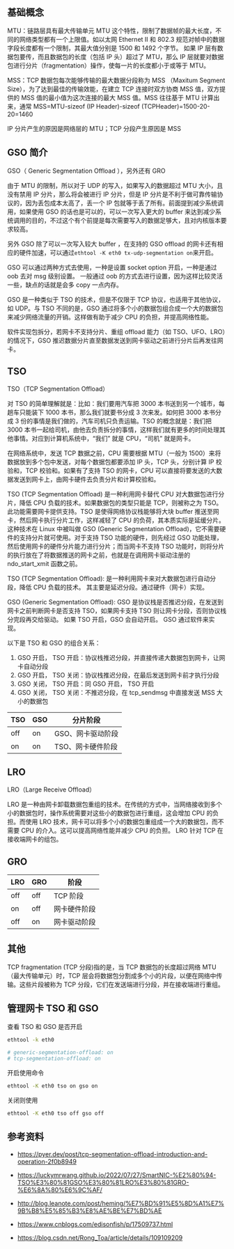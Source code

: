 ## 基础概念

MTU：链路层具有最大传输单元 MTU 这个特性，限制了数据帧的最大长度，不同的网络类型都有一个上限值。如以太网 Ethernet II 和 802.3 规范对帧中的数据字段长度都有一个限制，其最大值分别是 1500 和 1492 个字节。 如果 IP 层有数据包要传，而且数据包的长度（包括 IP 头）超过了 MTU，那么 IP 层就要对数据包进行分片（fragmentation）操作，使每一片的长度都小于或等于 MTU。

MSS：TCP 数据包每次能够传输的最大数据分段称为 MSS （Maxitum Segment Size），为了达到最佳的传输效能，在建立 TCP 连接时双方协商 MSS 值，双方提供的 MSS 值的最小值为这次连接的最大 MSS 值。MSS 往往基于 MTU 计算出来，通常 MSS=MTU-sizeof (IP Header)-sizeof (TCPHeader)=1500-20-20=1460

IP 分片产生的原因是网络层的 MTU；TCP 分段产生原因是 MSS

## GSO 简介

GSO（ Generic Segmentation Offload ），另外还有 GRO

由于 MTU 的限制，所以对于 UDP 的写入，如果写入的数据超过 MTU 大小，且没有禁用 IP 分片，那么将会被进行 IP 分片，但是 IP 分片是不利于做可靠传输协议的，因为丢包成本太高了，丢一个 IP 包就等于丢了所有。前面提到减少系统调用，如果使用 GSO 的话也是可以的，可以一次写入更大的 buffer 来达到减少系统调用的目的，不过这个有个前提是每次需要写入的数据足够大，且对内核版本要求较高。

另外 GSO 除了可以一次写入较大 buffer ，在支持的 GSO offload 的网卡还有相应的硬件加速，可以通过`ethtool -K eth0 tx-udp-segmentation on`来开启。

GSO 可以通过两种方式去使用，一种是设置 socket option 开启，一种是通过 oob 去对 msg 级别设置。 一般通过 oob 的方式去进行设置，因为这样比较灵活一些，缺点的话就是会多 copy 一点内存。

GSO 是一种类似于 TSO 的技术，但是不仅限于 TCP 协议，也适用于其他协议，如 UDP。与 TSO 不同的是，GSO 通过将多个小的数据包组合成一个大的数据包来减少网络流量的开销。这样做有助于减少 CPU 的负担，并提高网络性能。

软件实现包拆分，若网卡不支持分片、重组 offload 能力（如 TSO、UFO、LRO）的情况下，GSO 推迟数据分片直至数据发送到网卡驱动之前进行分片后再发往网卡。

## TSO

TSO（TCP Segmentation Offload）

对 TSO 的简单理解就是：比如：我们要用汽车把 3000 本书送到另一个城市，每趟车只能装下 1000 本书，那么我们就要书分成 3 次来发。如何把 3000 本书分成 3 份的事情是我们做的，汽车司机只负责运输。TSO 的概念就是：我们把 3000 本书一起给司机，由他去负责拆分的事情，这样我们就有更多的时间处理其他事情。对应到计算机系统中，“我们” 就是 CPU，“司机” 就是网卡。

在网络系统中，发送 TCP 数据之前，CPU 需要根据 MTU（一般为 1500）来将数据放到多个包中发送，对每个数据包都要添加 IP 头，TCP 头，分别计算 IP 校验和，TCP 校验和。如果有了支持 TSO 的网卡，CPU 可以直接将要发送的大数据发送到网卡上，由网卡硬件去负责分片和计算校验和。

TSO (TCP Segmentation Offload) 是一种利用网卡替代 CPU 对大数据包进行分片，降低 CPU 负载的技术。如果数据包的类型只能是 TCP，则被称之为 TSO。此功能需要网卡提供支持。TSO 是使得网络协议栈能够将大块 buffer 推送至网卡，然后网卡执行分片工作，这样减轻了 CPU 的负荷，其本质实际是延缓分片。这种技术在 Linux 中被叫做 GSO (Generic Segmentation Offload)，它不需要硬件的支持分片就可使用。对于支持 TSO 功能的硬件，则先经过 GSO 功能处理，然后使用网卡的硬件分片能力进行分片；而当网卡不支持 TSO 功能时，则将分片的执行放在了将数据推送的网卡之前，也就是在调用网卡驱动注册的 ndo_start_xmit 函数之前。

TSO (TCP Segmentation Offload): 是一种利用网卡来对大数据包进行自动分段，降低 CPU 负载的技术。 其主要是延迟分段。通过硬件（网卡）实现。

GSO (Generic Segmentation Offload): GSO 是协议栈是否推迟分段，在发送到网卡之前判断网卡是否支持 TSO，如果网卡支持 TSO 则让网卡分段，否则协议栈分完段再交给驱动。 如果 TSO 开启，GSO 会自动开启。 GSO 通过软件来实现。

以下是 TSO 和 GSO 的组合关系：

1. GSO 开启， TSO 开启：协议栈推迟分段，并直接传递大数据包到网卡，让网卡自动分段
2. GSO 开启， TSO 关闭：协议栈推迟分段，在最后发送到网卡前才执行分段
3. GSO 关闭， TSO 开启：同 GSO 开启， TSO 开启
4. GSO 关闭， TSO 关闭：不推迟分段，在 tcp_sendmsg 中直接发送 MSS 大小的数据包

| TSO  | GSO  | 分片阶段          |
| ---- | ---- | ----------------- |
| off  | on   | GSO、网卡驱动阶段 |
| on   | on   | TSO、网卡硬件阶段 |

## LRO

LRO（Large Receive Offload）

LRO 是一种由网卡卸载数据包重组的技术。在传统的方式中，当网络接收到多个小的数据包时，操作系统需要对这些小的数据包进行重组，这会增加 CPU 的负担。而使用 LRO 技术，网卡可以将多个小的数据包重组成一个大的数据包，而不需要 CPU 的介入。这可以提高网络性能并减少 CPU 的负担。
LRO 针对 TCP 在接收端网卡的组包。

## GRO

| LRO  | GRO  | 阶段         |
| ---- | ---- | ------------ |
| off  | off  | TCP 阶段     |
| on   | off  | 网卡硬件阶段 |
| off  | on   | 网卡驱动阶段 |

## 其他

TCP fragmentation (TCP 分段)指的是，当 TCP 数据包的长度超过网络 MTU（最大传输单元）时，TCP 层会将数据包分割成多个小的片段，以便在网络中传输。这些片段被称为 TCP 分段，它们在发送端进行分段，并在接收端进行重组。

## 管理网卡 TSO 和 GSO

查看 TSO 和 GSO 是否开启

```bash
ethtool -k eth0

# generic-segmentation-offload: on
# tcp-segmentation-offload: on
```

开启使用命令

```bash
ethtool -K eth0 tso on gso on
```

关闭则使用

```bash
ethtool -K eth0 tso off gso off
```

## 参考资料

- <https://pyer.dev/post/tcp-segmentation-offload-introduction-and-operation-2f0b8949>

- <https://luckymrwang.github.io/2022/07/27/SmartNIC-%E2%80%94-TSO%E3%80%81GSO%E3%80%81LRO%E3%80%81GRO-%E6%8A%80%E6%9C%AF/>
- <http://blog.leanote.com/post/heming/%E7%BD%91%E5%8D%A1%E7%9B%B8%E5%85%B3%E8%AE%BE%E7%BD%AE>

- <https://www.cnblogs.com/edisonfish/p/17509737.html>
- <https://blog.csdn.net/Rong_Toa/article/details/109109209>
